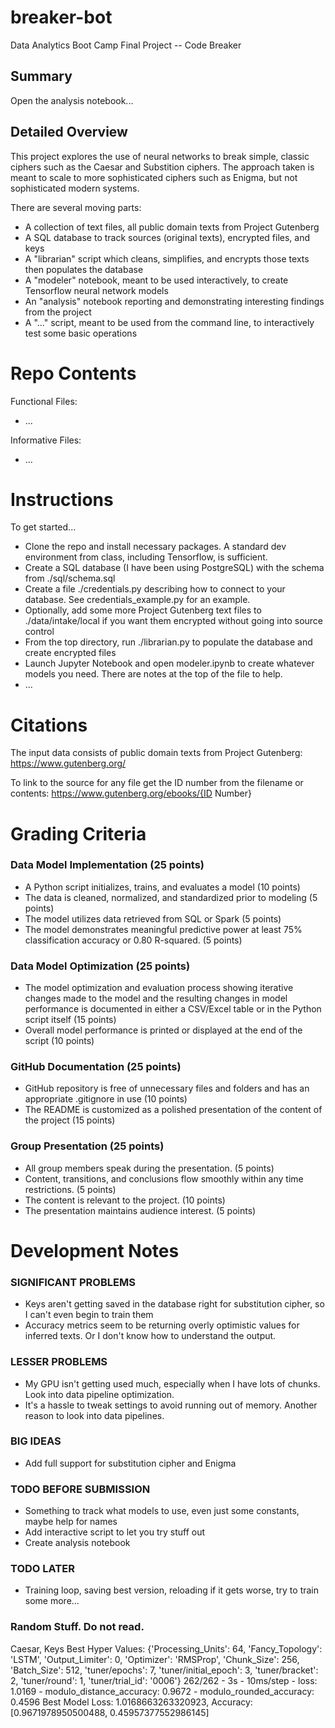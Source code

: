 # breaker-bot
Data Analytics Boot Camp Final Project -- Code Breaker

## Summary
Open the analysis notebook...

## Detailed Overview

This project explores the use of neural networks to break simple, classic ciphers such as the Caesar and Substition ciphers. The approach taken is meant to scale to more sophisticated ciphers such as Enigma, but not sophisticated modern systems.

There are several moving parts:
* A collection of text files, all public domain texts from Project Gutenberg
* A SQL database to track sources (original texts), encrypted files, and keys
* A "librarian" script which cleans, simplifies, and encrypts those texts then populates the database
* A "modeler" notebook, meant to be used interactively, to create Tensorflow neural network models
* An "analysis" notebook reporting and demonstrating interesting findings from the project
* A "..." script, meant to be used from the command line, to interactively test some basic operations

# Repo Contents
Functional Files:
* ...

Informative Files:
* ...

# Instructions

To get started...
* Clone the repo and install necessary packages. A standard dev environment from class, including Tensorflow, is sufficient.
* Create a SQL database (I have been using PostgreSQL) with the schema from ./sql/schema.sql
* Create a file ./credentials.py describing how to connect to your database. See credentials_example.py for an example.
* Optionally, add some more Project Gutenberg text files to ./data/intake/local if you want them encrypted without going into source control
* From the top directory, run ./librarian.py to populate the database and create encrypted files
* Launch Jupyter Notebook and open modeler.ipynb to create whatever models you need. There are notes at the top of the file to help.
* ...

# Citations
The input data consists of public domain texts from Project Gutenberg: https://www.gutenberg.org/

To link to the source for any file get the ID number from the filename or contents: https://www.gutenberg.org/ebooks/{ID Number}

# Grading Criteria
### Data Model Implementation (25 points)
* A Python script initializes, trains, and evaluates a model (10 points)
* The data is cleaned, normalized, and standardized prior to modeling (5 points)
* The model utilizes data retrieved from SQL or Spark (5 points)
* The model demonstrates meaningful predictive power at least 75% classification accuracy or 0.80 R-squared. (5 points)

### Data Model Optimization (25 points)
* The model optimization and evaluation process showing iterative changes made to the model and the resulting changes in model performance is documented in either a CSV/Excel table or in the Python script itself (15 points)
* Overall model performance is printed or displayed at the end of the script (10 points)

### GitHub Documentation (25 points)
* GitHub repository is free of unnecessary files and folders and has an appropriate .gitignore in use (10 points)
* The README is customized as a polished presentation of the content of the project (15 points)

### Group Presentation (25 points)
* All group members speak during the presentation. (5 points)
* Content, transitions, and conclusions flow smoothly within any time restrictions. (5 points)
* The content is relevant to the project. (10 points)
* The presentation maintains audience interest. (5 points)


# Development Notes

### SIGNIFICANT PROBLEMS
* Keys aren't getting saved in the database right for substitution cipher, so I can't even begin to train them
* Accuracy metrics seem to be returning overly optimistic values for inferred texts. Or I don't know how to understand the output.

### LESSER PROBLEMS
* My GPU isn't getting used much, especially when I have lots of chunks. Look into data pipeline optimization.
* It's a hassle to tweak settings to avoid running out of memory. Another reason to look into data pipelines.

### BIG IDEAS
* Add full support for substitution cipher and Enigma

### TODO BEFORE SUBMISSION
* Something to track what models to use, even just some constants, maybe help for names
* Add interactive script to let you try stuff out
* Create analysis notebook

### TODO LATER
* Training loop, saving best version, reloading if it gets worse, try to train some more...

### Random Stuff. Do not read.

Caesar, Keys
Best Hyper Values: {'Processing_Units': 64, 'Fancy_Topology': 'LSTM', 'Output_Limiter': 0, 'Optimizer': 'RMSProp', 'Chunk_Size': 256, 'Batch_Size': 512, 'tuner/epochs': 7, 'tuner/initial_epoch': 3, 'tuner/bracket': 2, 'tuner/round': 1, 'tuner/trial_id': '0006'}
262/262 - 3s - 10ms/step - loss: 1.0169 - modulo_distance_accuracy: 0.9672 - modulo_rounded_accuracy: 0.4596
Best Model Loss: 1.0168663263320923, Accuracy: [0.9671978950500488, 0.45957377552986145]